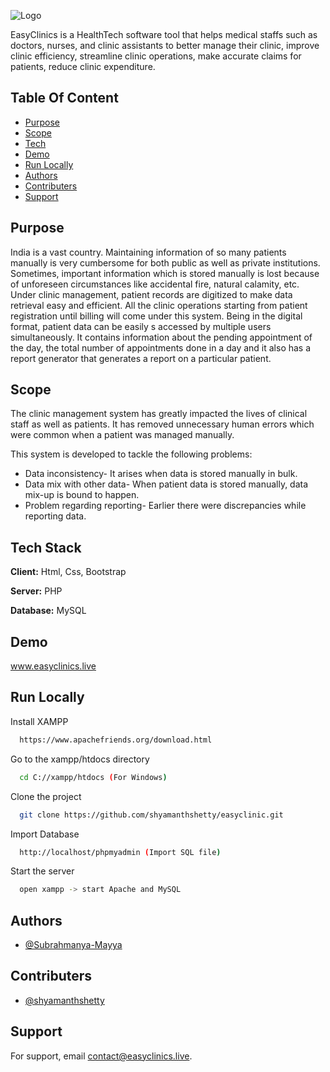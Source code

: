 
![Logo](https://res.cloudinary.com/daj9bab6r/image/upload/v1644245235/easyclinics.live/4_msjets.png)

EasyClinics is a HealthTech software tool that helps medical staffs such as doctors, nurses, and clinic assistants to better manage their clinic, improve clinic efficiency, streamline clinic operations, make accurate claims for patients, reduce clinic expenditure.


## Table Of Content

- [Purpose](#Purpose)
- [Scope](#Scope)
- [Tech](#Tech-Stack)
- [Demo](#Demo)
- [Run Locally](#Run-Locally)
- [Authors](#Authors)
- [Contributers](#Contributers)
- [Support](#Support)
## Purpose

India is a vast country. Maintaining information of so many patients manually is very cumbersome for both public as well as private institutions. Sometimes, important information which is stored manually is lost because of unforeseen circumstances like accidental fire, natural calamity, etc. Under clinic management, patient records are digitized to make data retrieval easy and efficient. All the clinic operations starting from patient registration until billing will come under this system. Being in the digital format, patient data can be easily s accessed by multiple users simultaneously. It contains information about the pending appointment of the day, the total number of appointments done in a day and it also has a report generator that generates a report on a particular patient.


## Scope

The clinic management system has greatly impacted the lives of clinical staff as well as patients. It has removed unnecessary human errors which were common when a patient was managed manually.

This system is developed to tackle the following problems:

- Data inconsistency- It arises when data is stored manually in bulk.
- Data mix with other data- When patient data is stored manually, data mix-up is bound to happen.
- Problem regarding reporting- Earlier there were discrepancies while reporting data.
## Tech Stack

**Client:** Html, Css, Bootstrap

**Server:** PHP

**Database:** MySQL


## Demo

www.easyclinics.live


## Run Locally

Install XAMPP
```bash
  https://www.apachefriends.org/download.html
```

Go to the xampp/htdocs directory
```bash
  cd C://xampp/htdocs (For Windows)
```
Clone the project

```bash
  git clone https://github.com/shyamanthshetty/easyclinic.git
```

Import Database

```bash
  http://localhost/phpmyadmin (Import SQL file)
```

Start the server

```bash
  open xampp -> start Apache and MySQL
```


## Authors

- [@Subrahmanya-Mayya](https://www.github.com/Subrahmanya-Mayya)


## Contributers

- [@shyamanthshetty](https://www.github.com/shyamanthshetty)



## Support

For support, email contact@easyclinics.live.

